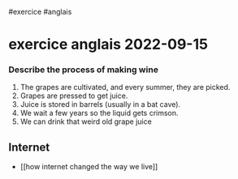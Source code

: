#exercice #anglais 
# exercice anglais 2022-09-15

### Describe the process of making wine

 1. The grapes are cultivated, and every summer, they are picked.
 2. Grapes are pressed to get juice.
 3. Juice is stored in barrels (usually in a bat cave).
 4. We wait a few years so the liquid gets crimson.
 5. We can drink that weird old grape juice

## Internet

 - [[how internet changed the way we live]]

### 
